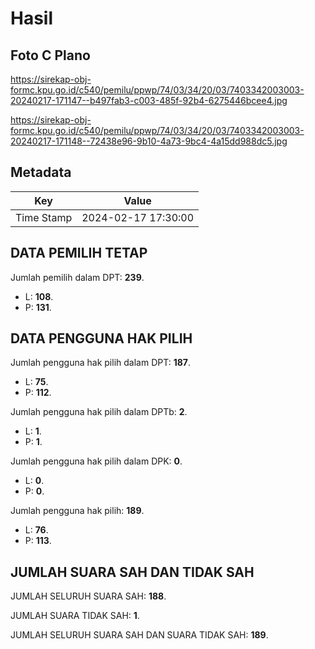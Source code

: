 # Hasil

## Foto C Plano

https://sirekap-obj-formc.kpu.go.id/c540/pemilu/ppwp/74/03/34/20/03/7403342003003-20240217-171147--b497fab3-c003-485f-92b4-6275446bcee4.jpg

https://sirekap-obj-formc.kpu.go.id/c540/pemilu/ppwp/74/03/34/20/03/7403342003003-20240217-171148--72438e96-9b10-4a73-9bc4-4a15dd988dc5.jpg


## Metadata

| Key        | Value               |
| ---------- | ------------------- |
| Time Stamp | 2024-02-17 17:30:00 |


## DATA PEMILIH TETAP

Jumlah pemilih dalam DPT: **239**.
 * L: **108**.
 * P: **131**.

## DATA PENGGUNA HAK PILIH

Jumlah pengguna hak pilih dalam DPT: **187**.
 * L: **75**.
 * P: **112**.

Jumlah pengguna hak pilih dalam DPTb: **2**.
 * L: **1**.
 * P: **1**.

Jumlah pengguna hak pilih dalam DPK: **0**.
 * L: **0**.
 * P: **0**.

Jumlah pengguna hak pilih: **189**.
 * L: **76**.
 * P: **113**.

## JUMLAH SUARA SAH DAN TIDAK SAH

JUMLAH SELURUH SUARA SAH: **188**.

JUMLAH SUARA TIDAK SAH: **1**.

JUMLAH SELURUH SUARA SAH DAN SUARA TIDAK SAH: **189**.


